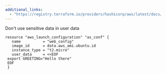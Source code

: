 ```yaml
---
additional_links: 
  - "https://registry.terraform.io/providers/hashicorp/aws/latest/docs/resources/launch_configuration#user_data,user_data_base64"
---
```


Don't use sensitive data in user data

```hcl
resource "aws_launch_configuration" "as_conf" {
   name          = "web_config"
   image_id      = data.aws_ami.ubuntu.id
   instance_type = "t2.micro"
   user_data     = <<EOF
 export GREETING="Hello there"
 EOF
 }
```

